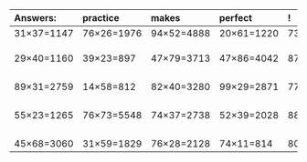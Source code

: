 | Answers: | practice | makes | perfect | ! |
| :--- | :--- | :--- | :--- | :--- |
| 31×37=1147 | 76×26=1976 | 94×52=4888 | 20×61=1220 | 73×48=3504 | 
|   |   |   |   |   | 
|   |   |   |   |   | 
|   |   |   |   |   | 
| 29×40=1160 | 39×23=897 | 47×79=3713 | 47×86=4042 | 87×25=2175 | 
|   |   |   |   |   | 
|   |   |   |   |   | 
|   |   |   |   |   | 
|   |   |   |   |   | 
| 89×31=2759 | 14×58=812 | 82×40=3280 | 99×29=2871 | 77×83=6391 | 
|   |   |   |   |   | 
|   |   |   |   |   | 
|   |   |   |   |   | 
|   |   |   |   |   | 
| 55×23=1265 | 76×73=5548 | 74×37=2738 | 52×39=2028 | 88×95=8360 | 
|   |   |   |   |   | 
|   |   |   |   |   | 
|   |   |   |   |   | 
|   |   |   |   |   | 
| 45×68=3060 | 31×59=1829 | 76×28=2128 | 74×11=814 | 80×49=3920 | 
